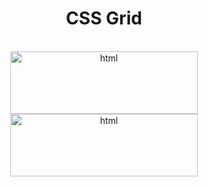 <h1 align="center">CSS Grid</h1>

</br>

<div align="center">
  <img width='300px' height='100px' src='https://img.shields.io/badge/HTML5-E34F26?style=for-the-badge&logo=html5&logoColor=white' alt='html'/> </br>
  <img width='300px' height='100px' src='https://img.shields.io/badge/CSS3-1572B6?style=for-the-badge&logo=css3&logoColor=white' alt='html'/>
</div>

